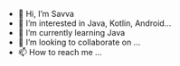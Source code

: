 - 👋 Hi, I’m Savva 
- 👀 I’m interested in Java, Kotlin, Android...
- 🌱 I’m currently learning Java
- 💞️ I’m looking to collaborate on ...
- 📫 How to reach me ...

<!---
S is a ✨ special ✨ repository because its `README.md` (this file) appears on your GitHub profile.
You can click the Preview link to take a look at your changes.
--->
